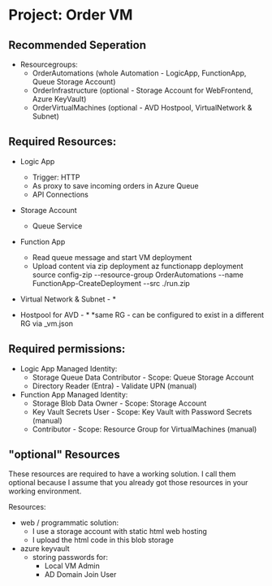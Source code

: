 # Project: Order VM

## Recommended Seperation
- Resourcegroups:
    - OrderAutomations (whole Automation - LogicApp, FunctionApp, Queue Storage Account)
    - OrderInfrastructure (optional - Storage Account for WebFrontend, Azure KeyVault)
    - OrderVirtualMachines (optional - AVD Hostpool, VirtualNetwork & Subnet)

## Required Resources:
- Logic App 
    - Trigger: HTTP
    - As proxy to save incoming orders in Azure Queue
    - API Connections
- Storage Account 
    - Queue Service
- Function App
    - Read queue message and start VM deployment
    - Upload content via zip deployment
        az functionapp deployment source config-zip --resource-group OrderAutomations --name FunctionApp-CreateDeployment --src ./run.zip

- Virtual Network & Subnet - *
- Hostpool for AVD - *
*same RG - can be configured to exist in a different RG via _vm.json

## Required permissions:
- Logic App Managed Identity:
    - Storage Queue Data Contributor - Scope: Queue Storage Account
    - Directory Reader (Entra) - Validate UPN (manual)
- Function App Managed Identity:
    - Storage Blob Data Owner - Scope: Storage Account
    - Key Vault Secrets User - Scope: Key Vault with Password Secrets (manual)
    - Contributor - Scope: Resource Group for VirtualMachines (manual)



## "optional" Resources
These resources are required to have a working solution. 
I call them optional because I assume that you already got those resources in your working environment.

Resources:
- web / programmatic solution: 
    - I use a storage account with static html web hosting 
    - I upload the html code in this blob storage
- azure keyvault
    - storing passwords for:
        - Local VM Admin
        - AD Domain Join User